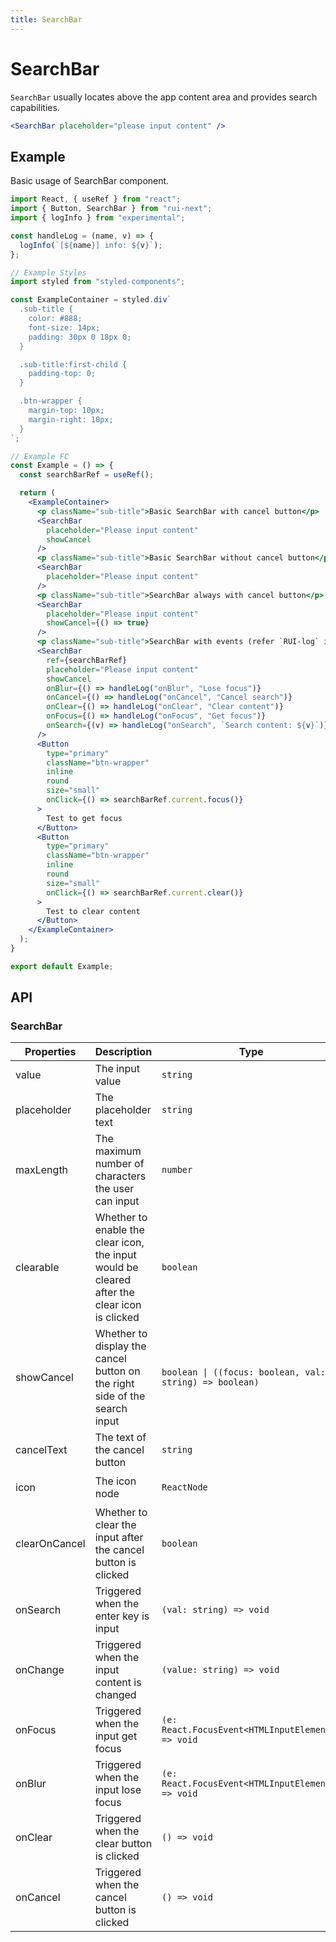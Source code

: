 ```yaml
---
title: SearchBar
---
```


# SearchBar

`SearchBar` usually locates above the app content area and provides search capabilities.

```jsx
<SearchBar placeholder="please input content" />
```

## Example

Basic usage of SearchBar component.

```jsx live=local
import React, { useRef } from "react";
import { Button, SearchBar } from "rui-next";
import { logInfo } from "experimental";

const handleLog = (name, v) => {
  logInfo(`[${name}] info: ${v}`);
};

// Example Styles
import styled from "styled-components";

const ExampleContainer = styled.div`
  .sub-title {
    color: #888;
    font-size: 14px;
    padding: 30px 0 18px 0;
  }

  .sub-title:first-child {
    padding-top: 0;
  }

  .btn-wrapper {
    margin-top: 10px;
    margin-right: 10px;
  }
`;

// Example FC
const Example = () => {
  const searchBarRef = useRef();

  return (
    <ExampleContainer>
      <p className="sub-title">Basic SearchBar with cancel button</p>
      <SearchBar
        placeholder="Please input content"
        showCancel
      />
      <p className="sub-title">Basic SearchBar without cancel button</p>
      <SearchBar
        placeholder="Please input content"
      />
      <p className="sub-title">SearchBar always with cancel button</p>
      <SearchBar
        placeholder="Please input content"
        showCancel={() => true}
      />
      <p className="sub-title">SearchBar with events (refer `RUI-log` in Console log)</p>
      <SearchBar
        ref={searchBarRef}
        placeholder="Please input content"
        showCancel
        onBlur={() => handleLog("onBlur", "Lose focus")}
        onCancel={() => handleLog("onCancel", "Cancel search")}
        onClear={() => handleLog("onClear", "Clear content")}
        onFocus={() => handleLog("onFocus", "Get focus")}
        onSearch={(v) => handleLog("onSearch", `Search content: ${v}`)}
      />
      <Button
        type="primary"
        className="btn-wrapper"
        inline
        round
        size="small"
        onClick={() => searchBarRef.current.focus()}
      >
        Test to get focus
      </Button>
      <Button
        type="primary"
        className="btn-wrapper"
        inline
        round
        size="small"
        onClick={() => searchBarRef.current.clear()}
      >
        Test to clear content
      </Button>
    </ExampleContainer>
  );
}

export default Example;
```

## API

### SearchBar

Properties | Description | Type | Default
-----------|-------------|------|--------
| value | The input value | `string` | - |
| placeholder | The placeholder text | `string` | - |
| maxLength | The maximum number of characters the user can input | `number` | - |
| clearable | Whether to enable the clear icon, the input would be cleared after the clear icon is clicked | `boolean` | `true` |
| showCancel | Whether to display the cancel button on the right side of the search input | `boolean \| ((focus: boolean, val: string) => boolean)` | `false` |
| cancelText | The text of the cancel button | `string` | `'cancel'` |
| icon | The icon node | `ReactNode` | `<Icon type="search" />` |
| clearOnCancel | Whether to clear the input after the cancel button is clicked | `boolean` | `true` |
| onSearch | Triggered when the enter key is input | `(val: string) => void` | - |
| onChange | Triggered when the input content is changed | `(value: string) => void` | - |
| onFocus | Triggered when the input get focus | `(e: React.FocusEvent<HTMLInputElement>) => void` | - |
| onBlur | Triggered when the input lose focus | `(e: React.FocusEvent<HTMLInputElement>) => void` | - |
| onClear | Triggered when the clear button is clicked | `() => void` | - |
| onCancel | Triggered when the cancel button is clicked | `() => void` | - |
